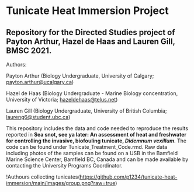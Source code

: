 # Tunicate Heat Immersion Project
## Repository for the Directed Studies project of Payton Arthur, Hazel de Haas and Lauren Gill, BMSC 2021.

Authors:

Payton Arthur (Biology Undergraduate, University of Calgary; payton.arthur@ucalgary.ca)

Hazel de Haas (Biology Undergraduate - Marine Biology concentration, University of Victoria; hazeldehaas@telus.net)

Lauren Gill (Biology Undergraduate, University of British Columbia; laureng6@student.ubc.ca)

This repository includes the data and code needed to reproduce the results reported in __Sea snot, see ya later: An assessment of heat and freshwater for controlling the invasive, biofouling tunicate, *Didemnum vexillum*__.  The code can be found under Tunicate_Treatment_Code.rmd.  Raw data including photos of the samples can be found on a USB in the Bamfield Marine Science Center, Bamfield BC, Canada and can be made available by contacting the University Programs Coordinator. 

!Authours collecting tunicates(https://github.com/p1234/tunicate-heat-immersion/main/images/group.png?raw=true)

